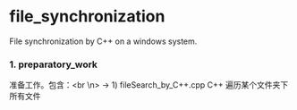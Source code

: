 # file_synchronization
File synchronization by C++ on a windows system.
### 1. preparatory_work
准备工作。包含：<br \n>
-> 1) fileSearch_by_C++.cpp     C++ 遍历某个文件夹下所有文件
